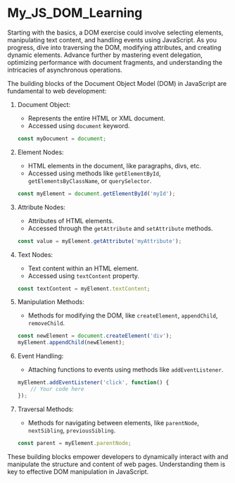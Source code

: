 # My_JS_DOM_Learning

 Starting with the basics, a DOM exercise could involve selecting elements, manipulating text content, and handling events using JavaScript. As you progress, dive into traversing the DOM, modifying attributes, and creating dynamic elements. Advance further by mastering event delegation, optimizing performance with document fragments, and understanding the intricacies of asynchronous operations.

The building blocks of the Document Object Model (DOM) in JavaScript are fundamental to web development:

1. Document Object:
   - Represents the entire HTML or XML document.
   - Accessed using `document` keyword.
   ```javascript
   const myDocument = document;
   ```

2. Element Nodes:
   - HTML elements in the document, like paragraphs, divs, etc.
   - Accessed using methods like `getElementById`, `getElementsByClassName`, or `querySelector`.
   ```javascript
   const myElement = document.getElementById('myId');
   ```

3. Attribute Nodes:
   - Attributes of HTML elements.
   - Accessed through the `getAttribute` and `setAttribute` methods.
   ```javascript
   const value = myElement.getAttribute('myAttribute');
   ```

4. Text Nodes:
   - Text content within an HTML element.
   - Accessed using `textContent` property.
   ```javascript
   const textContent = myElement.textContent;
   ```

5. Manipulation Methods:
   - Methods for modifying the DOM, like `createElement`, `appendChild`, `removeChild`.
   ```javascript
   const newElement = document.createElement('div');
   myElement.appendChild(newElement);
   ```
   
6. Event Handling:
   - Attaching functions to events using methods like `addEventListener`.
   ```javascript
   myElement.addEventListener('click', function() {
       // Your code here
   });
   ```

7. Traversal Methods:
   - Methods for navigating between elements, like `parentNode`, `nextSibling`, `previousSibling`.
   ```javascript
   const parent = myElement.parentNode;
   ```

These building blocks empower developers to dynamically interact with and manipulate the structure and content of web pages. Understanding them is key to effective DOM manipulation in JavaScript.
